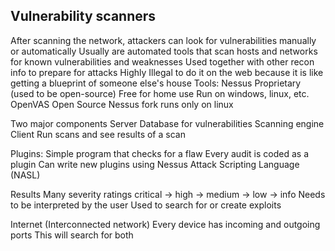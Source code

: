 ## Vulnerability scanners
After scanning the network, attackers can look for vulnerabilities manually or automatically
	Usually are automated tools that scan hosts and networks for known vulnerabilities and weaknesses
	Used together with other recon info to prepare for attacks
Highly Illegal to do it on the web because it is like getting a blueprint of someone else's house
Tools: 
	Nessus
		Proprietary (used to be open-source)
		Free for home use
		Run on windows, linux, etc.
    OpenVAS
		Open Source Nessus fork
		runs only on linux


Two major components
    Server
        Database for vulnerabilities
        Scanning engine
    Client
        Run scans and see results of a scan

Plugins: Simple program that checks for a flaw
    Every audit is coded as a plugin
    Can write new plugins using Nessus Attack Scripting Language (NASL)

Results
	Many severity ratings critical -> high -> medium -> low -> info
	Needs to be interpreted by the user
	Used to search for or create exploits

Internet (Interconnected network)
	Every device has incoming and outgoing ports
	This will search for both